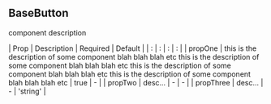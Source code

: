 ## BaseButton

component description

| Prop | Description | Required | Default |
| : | : | : | : |
| propOne | this is the description of some component blah blah blah etc this is the description of some component blah blah blah etc this is the description of some component blah blah blah etc this is the description of some component blah blah blah etc | true | - |
| propTwo | desc... | - | - |
| propThree | desc... | - | 'string' |